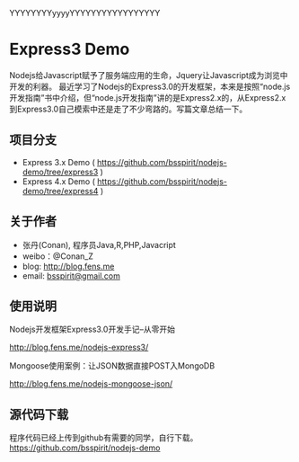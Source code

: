 YYYYYYYYyyyyYYYYYYYYYYYYYYYYY

Express3 Demo
==============================

Nodejs给Javascript赋予了服务端应用的生命，Jquery让Javascript成为浏览中开发的利器。 最近学习了Nodejs的Express3.0的开发框架，本来是按照“node.js开发指南”书中介绍，但“node.js开发指南”讲的是Express2.x的，从Express2.x到Express3.0自己模索中还是走了不少弯路的。写篇文章总结一下。

项目分支
------------------------

+ Express 3.x Demo ( https://github.com/bsspirit/nodejs-demo/tree/express3 )
+ Express 4.x Demo ( https://github.com/bsspirit/nodejs-demo/tree/express4 )

关于作者
----------------------

* 张丹(Conan), 程序员Java,R,PHP,Javacript
* weibo：@Conan_Z
* blog: http://blog.fens.me
* email: bsspirit@gmail.com

使用说明
----------------------

Nodejs开发框架Express3.0开发手记–从零开始

http://blog.fens.me/nodejs-express3/ 

Mongoose使用案例：让JSON数据直接POST入MongoDB

http://blog.fens.me/nodejs-mongoose-json/ 

源代码下载
----------------------

程序代码已经上传到github有需要的同学，自行下载。
https://github.com/bsspirit/nodejs-demo
